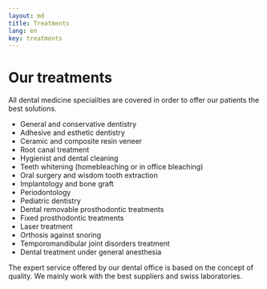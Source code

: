 ```yaml
---
layout: md
title: Treatments
lang: en
key: treatments
---
```


# Our treatments

All dental medicine specialities are covered in order to offer our patients the best solutions.

 * General and conservative dentistry
 * Adhesive and esthetic dentistry
 * Ceramic and composite resin veneer
 * Root canal treatment
 * Hygienist and dental cleaning
 * Teeth whitening (homebleaching or in office bleaching)
 * Oral surgery and wisdom tooth extraction
 * Implantology and bone graft
 * Periodontology
 * Pediatric dentistry
 * Dental removable prosthodontic treatments
 * Fixed prosthodontic treatments
 * Laser treatment
 * Orthosis against snoring
 * Temporomandibular joint disorders treatment
 * Dental treatment under general anesthesia

The expert service offered by our dental office is based on the concept of quality. We mainly work with the best suppliers and swiss laboratories.
